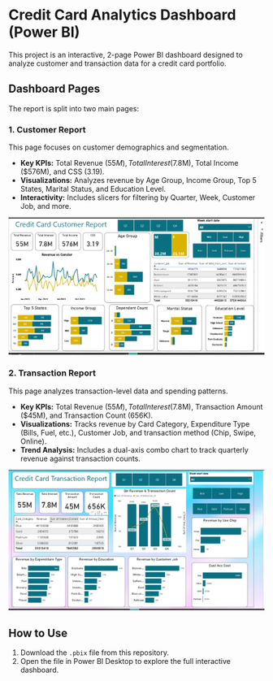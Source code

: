 # Credit Card Analytics Dashboard (Power BI)

This project is an interactive, 2-page Power BI dashboard designed to analyze customer and transaction data for a credit card portfolio.

## Dashboard Pages

The report is split into two main pages:

### 1. Customer Report
This page focuses on customer demographics and segmentation.
* **Key KPIs:** Total Revenue ($55M), Total Interest ($7.8M), Total Income ($576M), and CSS (3.19).
* **Visualizations:** Analyzes revenue by Age Group, Income Group, Top 5 States, Marital Status, and Education Level.
* **Interactivity:** Includes slicers for filtering by Quarter, Week, Customer Job, and more.

![Customer Report Screenshot](Credit%20Card%20Customer%20Report.png)

### 2. Transaction Report
This page analyzes transaction-level data and spending patterns.
* **Key KPIs:** Total Revenue ($55M), Total Interest ($7.8M), Transaction Amount ($45M), and Transaction Count (656K).
* **Visualizations:** Tracks revenue by Card Category, Expenditure Type (Bills, Fuel, etc.), Customer Job, and transaction method (Chip, Swipe, Online).
* **Trend Analysis:** Includes a dual-axis combo chart to track quarterly revenue against transaction counts.

![Transaction Report Screenshot](Credit%20Card%20Transaction%20Report.png)

## How to Use

1.  Download the `.pbix` file from this repository.
2.  Open the file in Power BI Desktop to explore the full interactive dashboard.
